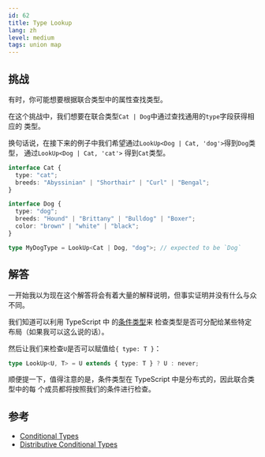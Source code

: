 ```yaml
---
id: 62
title: Type Lookup
lang: zh
level: medium
tags: union map
---
```


## 挑战

有时，你可能想要根据联合类型中的属性查找类型。

在这个挑战中，我们想要在联合类型`Cat | Dog`中通过查找通用的`type`字段获得相应的
类型。

换句话说，在接下来的例子中我们希望通过`LookUp<Dog | Cat, 'dog'>`得到`Dog`类型，
通过`LookUp<Dog | Cat, 'cat'>` 得到`Cat`类型。

```ts
interface Cat {
  type: "cat";
  breeds: "Abyssinian" | "Shorthair" | "Curl" | "Bengal";
}

interface Dog {
  type: "dog";
  breeds: "Hound" | "Brittany" | "Bulldog" | "Boxer";
  color: "brown" | "white" | "black";
}

type MyDogType = LookUp<Cat | Dog, "dog">; // expected to be `Dog`
```

## 解答

一开始我以为现在这个解答将会有着大量的解释说明，但事实证明并没有什么与众不同。

我们知道可以利用 TypeScript 中
的[条件类型](https://www.typescriptlang.org/docs/handbook/release-notes/typescript-2-8.html#conditional-types)来
检查类型是否可分配给某些特定布局（如果我可以这么说的话）。

然后让我们来检查`U`是否可以赋值给`{ type: T }`：

```ts
type LookUp<U, T> = U extends { type: T } ? U : never;
```

顺便提一下，值得注意的是，条件类型在 TypeScript 中是分布式的，因此联合类型中的每
个成员都将按照我们的条件进行检查。

## 参考

- [Conditional Types](https://www.typescriptlang.org/docs/handbook/2/conditional-types.html)
- [Distributive Conditional Types](https://www.typescriptlang.org/docs/handbook/2/conditional-types.html#distributive-conditional-types)
